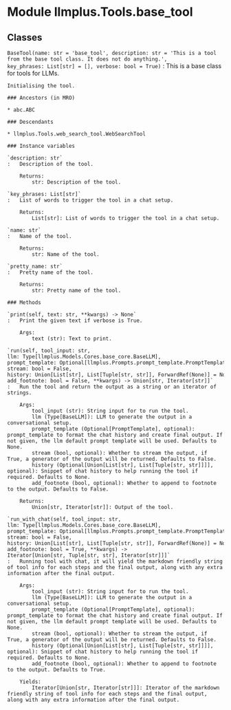 Module llmplus.Tools.base_tool
==============================

Classes
-------

`BaseTool(name: str = 'base_tool', description: str = 'This is a tool from the base tool class. It does not do anything.', key_phrases: List[str] = [], verbose: bool = True)`
:   This is a base class for tools for LLMs.
        
    
    Initialising the tool.

    ### Ancestors (in MRO)

    * abc.ABC

    ### Descendants

    * llmplus.Tools.web_search_tool.WebSearchTool

    ### Instance variables

    `description: str`
    :   Description of the tool.
        
        Returns:
            str: Description of the tool.

    `key_phrases: List[str]`
    :   List of words to trigger the tool in a chat setup.
        
        Returns:
            List[str]: List of words to trigger the tool in a chat setup.

    `name: str`
    :   Name of the tool.
        
        Returns:
            str: Name of the tool.

    `pretty_name: str`
    :   Pretty name of the tool.
        
        Returns:
            str: Pretty name of the tool.

    ### Methods

    `print(self, text: str, **kwargs) ‑> None`
    :   Print the given text if verbose is True.
        
        Args:
            text (str): Text to print.

    `run(self, tool_input: str, llm: Type[llmplus.Models.Cores.base_core.BaseLLM], prompt_template: Optional[llmplus.Prompts.prompt_template.PromptTemplate] = None, stream: bool = False, history: Union[List[str], List[Tuple[str, str]], ForwardRef(None)] = None, add_footnote: bool = False, **kwargs) ‑> Union[str, Iterator[str]]`
    :   Run the tool and return the output as a string or an iterator of strings.
        
        Args:
            tool_input (str): String input for to run the tool.
            llm (Type[BaseLLM]): LLM to generate the output in a conversational setup.
            prompt_template (Optional[PromptTemplate], optional): prompt_template to format the chat history and create final output. If not given, the llm default prompt template will be used. Defaults to None.
            stream (bool, optional): Whether to stream the output, if True, a generator of the output will be returned. Defaults to False.
            history (Optional[Union[List[str], List[Tuple[str, str]]]], optional): Snippet of chat history to help running the tool if required. Defaults to None.
            add_footnote (bool, optional): Whether to append to footnote to the output. Defaults to False.
        
        Returns:
            Union[str, Iterator[str]]: Output of the tool.

    `run_with_chat(self, tool_input: str, llm: Type[llmplus.Models.Cores.base_core.BaseLLM], prompt_template: Optional[llmplus.Prompts.prompt_template.PromptTemplate] = None, stream: bool = False, history: Union[List[str], List[Tuple[str, str]], ForwardRef(None)] = None, add_footnote: bool = True, **kwargs) ‑> Iterator[Union[str, Tuple[str, str], Iterator[str]]]`
    :   Running tool with chat, it will yield the markdown friendly string of tool info for each steps and the final output, along with any extra information after the final output.
        
        Args:
            tool_input (str): String input for to run the tool.
            llm (Type[BaseLLM]): LLM to generate the output in a conversational setup.
            prompt_template (Optional[PromptTemplate], optional): prompt_template to format the chat history and create final output. If not given, the llm default prompt template will be used. Defaults to None.
            stream (bool, optional): Whether to stream the output, if True, a generator of the output will be returned. Defaults to False.
            history (Optional[Union[List[str], List[Tuple[str, str]]]], optional): Snippet of chat history to help running the tool if required. Defaults to None.
            add_footnote (bool, optional): Whether to append to footnote to the output. Defaults to True.
        
        Yields:
            Iterator[Union[str, Iterator[str]]]: Iterator of the markdown friendly string of tool info for each steps and the final output, along with any extra information after the final output.